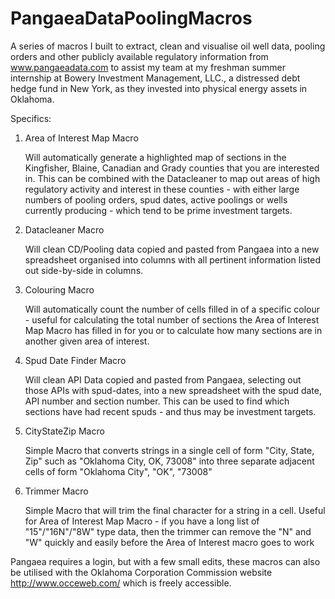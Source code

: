 # PangaeaDataPoolingMacros

A series of macros I built to extract, clean and visualise oil well data, pooling orders and other publicly available regulatory information from www.pangaeadata.com to assist my team at my freshman summer internship at Bowery Investment Management, LLC., a distressed debt hedge fund in New York, as they invested into physical energy assets in Oklahoma. 

Specifics:

1. Area of Interest Map Macro

	Will automatically generate a highlighted map of sections in the Kingfisher, Blaine, Canadian and Grady counties that you are interested in. This can be combined with the Datacleaner to map out areas of high regulatory activity and interest in these counties - with either large numbers of pooling orders, spud dates, active poolings or wells currently producing - which tend to be prime investment targets.

2. Datacleaner Macro

	Will clean CD/Pooling data copied and pasted from Pangaea into a new spreadsheet organised into columns with all pertinent information listed out side-by-side in columns.

3. Colouring Macro

	Will automatically count the number of cells filled in of a specific colour - useful for calculating the total number of sections the Area of Interest Map Macro has filled in for you or to calculate how many sections are in another given area of interest.

4. Spud Date Finder Macro

	Will clean API Data copied and pasted from Pangaea, selecting out those APIs with spud-dates, into a new spreadsheet with the spud date, API number and section number. This can be used to find which sections have had recent spuds - and thus may be investment targets.

5. CityStateZip Macro

	Simple Macro that converts strings in a single cell of form "City, State, Zip" such as "Oklahoma City, OK, 73008" into three separate adjacent cells of form "Oklahoma City", "OK", "73008"

6. Trimmer Macro

	Simple Macro that will trim the final character for a string in a cell. Useful for Area of Interest Map Macro - if you have a long list of "15"/"16N"/"8W" type data, then the trimmer can remove the "N" and "W" quickly and easily before the Area of Interest macro goes to work


Pangaea requires a login, but with a few small edits, these macros can also be utilised with the Oklahoma Corporation Commission website http://www.occeweb.com/ which is freely accessible.